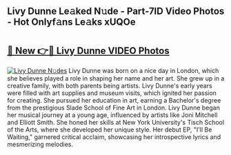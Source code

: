 ## Livy Dunne Le𝚊ked N𝚞de - Part-7ID Video Photos - Hot Onlyf𝚊ns Le𝚊ks xUQOe

# <h2><a href="http://ab3607.deff.icu/?id=Livy+Dunne">🔗 New 👉🔴 Livy Dunne VIDEO Photos</a></h2>

[![Livy Dunne N𝚞des](https://i.imgur.com/rIISA9y.gif)](http://ab3607.deff.icu/?id=Livy+Dunne)
Livy Dunne was born on a nice day in London, which she believes played a role in shaping her name and her art. She grew up in a creative family, with both parents being artists. Livy Dunne's early years were filled with art supplies and museum visits, which ignited her passion for creating. She pursued her education in art, earning a Bachelor's degree from the prestigious Slade School of Fine Art in London. Livy Dunne began her musical journey at a young age, influenced by artists like Joni Mitchell and Elliott Smith. She honed her skills at New York University's Tisch School of the Arts, where she developed her unique style. Her debut EP, "I'll Be Waiting," garnered critical acclaim, showcasing her introspective lyrics and mesmerizing melodies.
